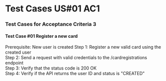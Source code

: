 # Test Cases US#01 AC1

### Test Cases for Acceptance Criteria 3

#### Test Case #01 Register a new card
Prerequisite: New user is created
Step 1: Register a new valid card using the created user <br>
Step 2: Send a request with valid credentials to the /cardregistrations endpoint <br>
Step 3: Verify that the status code is 200 OK <br>
Step 4: Verify if the API returns the user ID and status is "CREATED" <br>
